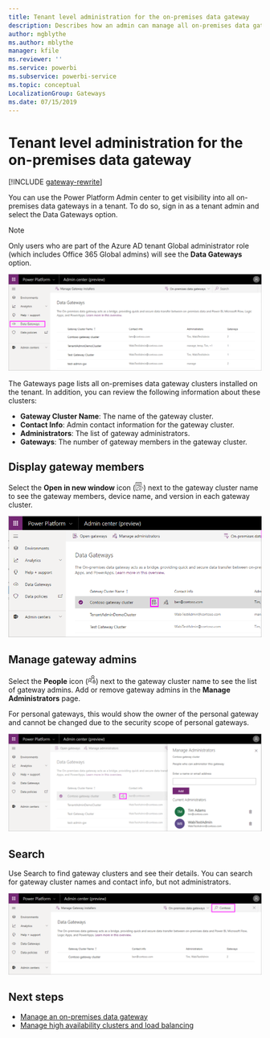 ```yaml
---
title: Tenant level administration for the on-premises data gateway
description: Describes how an admin can manage all on-premises data gateways within their tenant.
author: mgblythe
ms.author: mblythe
manager: kfile
ms.reviewer: ''
ms.service: powerbi
ms.subservice: powerbi-service
ms.topic: conceptual
LocalizationGroup: Gateways
ms.date: 07/15/2019
---
```


# Tenant level administration for the on-premises data gateway

[!INCLUDE [gateway-rewrite](../includes/gateway-rewrite.md)]

You can use the Power Platform Admin center to get visibility into all on-premises data gateways in a tenant. To do so, sign in as a tenant admin and select the Data Gateways option.

> [!NOTE]
> Only users who are part of the Azure AD tenant Global administrator role (which includes Office 365 Global admins) will see the **Data Gateways** option.

![On-premises data gateway page](media/service-gateway-tenant-level-admin/tenant-data-gateway.png)

The Gateways page lists all on-premises data gateway clusters installed on the tenant. In addition, you can review the following information about these clusters:

* **Gateway Cluster Name**: The name of the gateway cluster.
* **Contact Info**: Admin contact information for the gateway cluster.
* **Administrators**: The list of gateway administrators.
* **Gateways**: The number of gateway members in the gateway cluster.

## Display gateway members

Select the **Open in new window** icon (![ ](media/service-gateway-tenant-level-admin/open-icon.png)) next to the gateway cluster name to see the gateway members, device name, and version in each gateway cluster.

![Open in new window](media/service-gateway-tenant-level-admin/open-in-new-window.png)

## Manage gateway admins

Select the **People** icon (![ ](media/service-gateway-tenant-level-admin/people-icon.png)) next to the gateway cluster name to see the list of gateway admins. Add or remove gateway admins in the **Manage Administrators** page.

For personal gateways, this would show the owner of the personal gateway and cannot be changed due to the security scope of personal gateways.

![Manage admins](media/service-gateway-tenant-level-admin/manage-admins.png)

## Search

Use Search to find gateway clusters and see their details. You can search for gateway cluster names and contact info, but not administrators.

![Search](media/service-gateway-tenant-level-admin/gateway-search.png)

## Next steps

* [Manage an on-premises data gateway](service-gateway-manage.md)
* [Manage high availability clusters and load balancing](service-gateway-high-availability-clusters.md)
